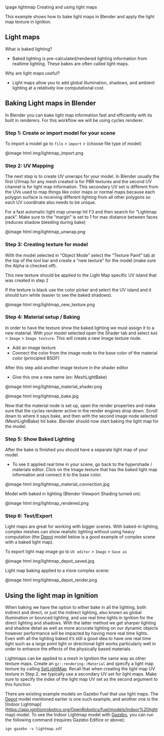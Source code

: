 \page lightmap Creating and using light maps

This example shows how to bake light maps in Blender and apply the light map texture in Ignition.

## Light maps

What is baked lighting?

  * Baked lighting is pre-calculated/rendered lighting information from realtime lighting. These bakes are often called light maps.

Why are light maps useful?

  * Light maps allow you to add global illumination, shadows, and ambient lighting at a relatively low computational cost.

## Baking Light maps in Blender

In Blender you can bake light map information fast and efficiently with its built in renderers. For this workflow we will be using cycles renderer.

### Step 1: Create or import model for your scene

To import a model go to `file` > `import` > (choose file type of model)

@image html img/lightmap_import.png

### Step 2: UV Mapping

The next step is to create UV unwraps for your model. In Blender usually the first UVmap for any mesh created is for PBR textures and the second UV channel is for light map information. This secondary UV set is different from the UVs used to map things like color maps or normal maps because each polygon surface is receiving different lighting from all other polygons so each UV coordinate also needs to be unique.

For a fast automatic light map unwrap hit F3 and then search for “Lightmap pack”.
Make sure to the “margin” is set to 1 for max distance between faces (reduces shadow bleeding during bake)

@image html img/lightmap_unwrap.png

### Step 3: Creating texture for model

With the model selected in “Object Mode” select the “Texture Paint” tab at the top of the tool bar and create a “new texture” for the model (make sure the Alpha is checked off).

This new texture should be applied to the Light Map specific UV island that was created in step 2

If the texture is black use the color picker and select the UV island and it should turn white (easier to see the baked shadows).

@image html img/lightmap_new_texture.png

### Step 4: Material setup / Baking

In order to have the texture show the baked lighting we must assign it to a new material. With your model selected open the Shader tab and select `Add` > `Image` > `Image texture`. This will create a new image texture node.
* Add an image texture
* Connect the color from the image node to the base color of the material color (principled BSDF)

After this step add another image texture in the shader editor
* Give this one a new name (ex: MeshLightBake)

@image html img/lightmap_material_shader.png

@image html img/lightmap_bake.jpg

Now that the material node is set up, open the render properties and make sure that the cycles renderer active in the render engines drop down.
Scroll down to where it says bake, and then with the second image node selected (MeshLightBake) hit bake. Blender should now start baking the light map for the model.

### Step 5: Show Baked Lighting

After the bake is finished you should have a separate light map of your model.
* To see it applied real time in your scene, go back to the hypershade / materials editor. Click on the Image texture that has the baked light map information and connect it to the base color.

@image html img/lightmap_material_connection.jpg

Model with baked in lighting (Blender Viewport Shading turned on):

@image html img/lightmap_rendered.png

### Step 6: Test/Export

Light maps are great for working with bigger scenes. With baked-in lighting, complex meshes can show realistic lighting without using heavy computation (the [Depot](https://app.ignitionrobotics.org/OpenRobotics/fuel/models/Depot) model below is a good example of complex scene with a baked light map).

To export light map image go to `UV editor` > `Image` > `Save as`

@image html img/lightmap_depot_saved.jpg

Light map baking applied to a more complex scene:

@image html img/lightmap_depot_render.png

## Using the light map in Ignition

When baking we have the option to either bake in all the lighting, both indirect and direct, or just the indirect lighting, also known as global illumination or bounced lighting, and use real time lights in Ignition for the direct lighting and shadows. With the latter method we get sharper lighting and shadow detail as well as more accurate lighting on our dynamic objects however performance will be impacted by having more real time lights. Even with all the lighting baked it’s still a good idea to have one real time light such as a large point light or directional light works particularly well in order to enhance the effects of the physically based materials.

Lightmaps can be applied to a mesh in Ignition the same way as other texture maps. Create an `gz::rendering::Material` and specify a light map texture by calling
[SetLightMap](https://ignitionrobotics.org/api/rendering/5.0/classignition_1_1rendering_1_1Material.html#addc6eb6206e0a17ab82aeaea543e8c71). Recall that when creating the light map UV texture in Step 2, we typically use a secondary UV set for light maps. Make sure to specify the index of the light map UV set as the second argument to this function.

There are existing example models on Gazebo Fuel that use light maps. The [Depot](https://app.ignitionrobotics.org/OpenRobotics/fuel/models/Depot) model mentioned earlier is one such example, and another one is the [Indoor Lightmap](https://app.ignitionrobotics.org/OpenRobotics/fuel/models/Indoor%20light map) model. To see the Indoor Lightmap model with [Gazebo](https://ignitionrobotics.org/docs/all/getstarted), you can run the following command (requires Gazebo Edifice or above):

```
ign gazebo -v lightmap.sdf
```
